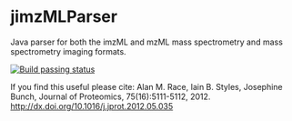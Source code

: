 # jimzMLParser
Java parser for both the imzML and mzML mass spectrometry and mass spectrometry imaging formats.

[![Build passing status](https://travis-ci.org/AlanRace/jimzMLParser.svg?branch=master)](https://travis-ci.org/AlanRace/jimzMLParser)

If you find this useful please cite:  Alan M. Race, Iain B. Styles, Josephine Bunch, Journal of Proteomics, 75(16):5111-5112, 2012. http://dx.doi.org/10.1016/j.jprot.2012.05.035
